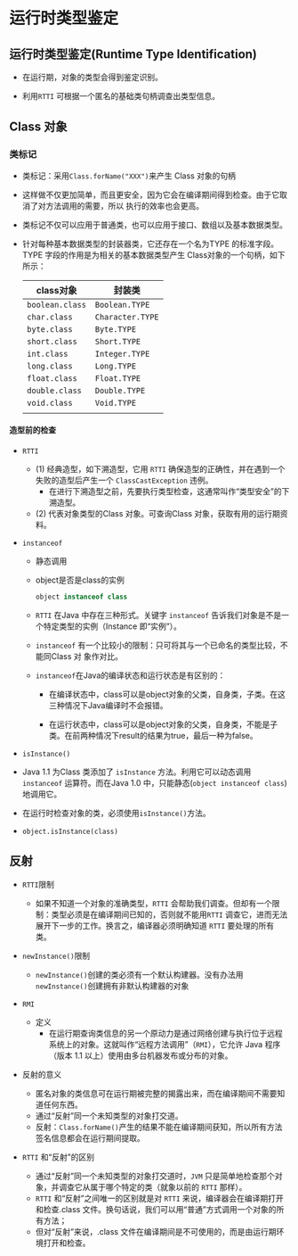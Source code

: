 # 运行时类型鉴定

## 运行时类型鉴定(Runtime Type Identification)

* 在运行期，对象的类型会得到鉴定识别。

* 利用`RTTI` 可根据一个匿名的基础类句柄调查出类型信息。

## Class 对象



### 类标记

* 类标记：采用`Class.forName("XXX")`来产生 Class 对象的句柄

* 这样做不仅更加简单，而且更安全，因为它会在编译期间得到检查。由于它取消了对方法调用的需要，所以
  执行的效率也会更高。

* 类标记不仅可以应用于普通类，也可以应用于接口、数组以及基本数据类型。

* 针对每种基本数据类型的封装器类，它还存在一个名为TYPE 的标准字段。TYPE 字段的作用是为相关的基本数据类型产生 Class对象的一个句柄，如下所示：

  | class对象       | 封装类           |
  | --------------- | ---------------- |
  | `boolean.class` | `Boolean.TYPE`   |
  | `char.class`    | `Character.TYPE` |
  | `byte.class`    | `Byte.TYPE`      |
  | `short.class`   | `Short.TYPE`     |
  | `int.class`     | `Integer.TYPE`   |
  | `long.class`    | `Long.TYPE`      |
  | `float.class`   | `Float.TYPE`     |
  | `double.class`  | `Double.TYPE`    |
  | `void.class`    | `Void.TYPE`      |
  |                 |                  |



#### 造型前的检查

* `RTTI`
  * (1) 经典造型，如下溯造型，它用 `RTTI` 确保造型的正确性，并在遇到一个失败的造型后产生一个
    `ClassCastException` 违例。
    * 在进行下溯造型之前，先要执行类型检查，这通常叫作“类型安全”的下溯造型。
  * (2) 代表对象类型的Class 对象。可查询Class 对象，获取有用的运行期资料。

* `instanceof`

  * 静态调用

  * object是否是class的实例

    ```java
    object instanceof class
    ```

  * `RTTI` 在Java 中存在三种形式。关键字 `instanceof` 告诉我们对象是不是一个特定类型的实例（Instance 即“实例”）。

  * `instanceof` 有一个比较小的限制：只可将其与一个已命名的类型比较，不能同Class 对
    象作对比。

  * `instanceof`在Java的编译状态和运行状态是有区别的：

    * 在编译状态中，class可以是object对象的父类，自身类，子类。在这三种情况下Java编译时不会报错。

    * 在运行状态中，class可以是object对象的父类，自身类，不能是子类。在前两种情况下result的结果为true，最后一种为false。

*  `isInstance()` 
  * Java 1.1 为Class 类添加了 `isInstance` 方法。利用它可以动态调用`instanceof` 运算符。而在Java 1.0
    中，只能静态(`object instanceof class`)地调用它。
  * 在运行时检查对象的类，必须使用`isInstance()`方法。
  * `object.isInstance(class)`

## 反射

* `RTTI`限制
  * 如果不知道一个对象的准确类型，`RTTI` 会帮助我们调查。但却有一个限制：类型必须是在编译期间已知的，否则就不能用`RTTI` 调查它，进而无法展开下一步的工作。换言之，编译器必须明确知道 `RTTI` 要处理的所有类。
* `newInstance()`限制
  * `newInstance()`创建的类必须有一个默认构建器。没有办法用 `newInstance()`创建拥有非默认构建器的对象

* `RMI` 
  * 定义
    * 在运行期查询类信息的另一个原动力是通过网络创建与执行位于远程系统上的对象。这就叫作“远程方法调用”（`RMI`），它允许 Java 程序（版本 1.1 以上）使用由多台机器发布或分布的对象。
* 反射的意义
  * 匿名对象的类信息可在运行期被完整的揭露出来，而在编译期间不需要知道任何东西。
  * 通过“反射”同一个未知类型的对象打交道。
  * 反射：`Class.forName()`产生的结果不能在编译期间获知，所以所有方法签名信息都会在运行期间提取。
* `RTTI` 和“反射”的区别
  * 通过“反射”同一个未知类型的对象打交道时，`JVM` 只是简单地检查那个对象，并调查它从属于哪个特定的类（就象以前的 `RTTI` 那样）。
  * `RTTI` 和“反射”之间唯一的区别就是对 `RTTI` 来说，编译器会在编译期打开和检查.class 文件。换句话说，我们可以用“普通”方式调用一个对象的所有方法；
  * 但对“反射”来说，.class 文件在编译期间是不可使用的，而是由运行期环境打开和检查。

























